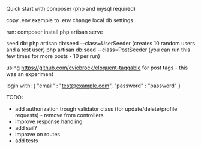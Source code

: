 Quick start with composer (php and mysql required)

copy .env.example to .env
change local db settings

run:
composer install
php artisan serve

seed db:
php artisan db:seed --class=UserSeeder (creates 10 random users and a test user)
php artisan db:seed --class=PostSeeder (you can run this few times for more posts - 10 per run)

using https://github.com/cviebrock/eloquent-taggable for post tags  - this was an experiment


login with:
{
    "email" : "test@example.com",
    "password" : "password"
}


TODO: 
- add authorization trough validator class (for update/delete/profile requests) - remove from controllers
- improve response handling
- add sail?
- improve on routes
- add tests

